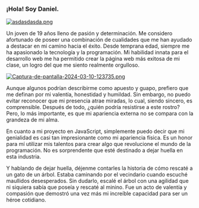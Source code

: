 ### ¡Hola! Soy Daniel.

[![asdasdasda.png](https://i.postimg.cc/fTX9R3Gt/asdasdasda.png)](https://postimg.cc/xcfCsdTn)

Un joven de 19 años lleno de pasión y determinación. Me considero afortunado de poseer una combinación de cualidades que me han ayudado a destacar en mi camino hacia el éxito. Desde temprana edad, siempre me ha apasionado la tecnología y la programación. Mi habilidad innata para el desarrollo web me ha permitido crear la página web más exitosa de mi clase, un logro del que me siento realmente orgulloso.

[![Captura-de-pantalla-2024-03-10-123735.png](https://i.postimg.cc/FRmSMhWd/Captura-de-pantalla-2024-03-10-123735.png)](https://postimg.cc/948zTHjC)

Aunque algunos podrían describirme como apuesto y guapo, prefiero que me definan por mi valentía, honestidad y humildad. Sin embargo, no puedo evitar reconocer que mi presencia atrae miradas, lo cual, siendo sincero, es comprensible. Después de todo, ¿quién podría resistirse a este rostro? Pero, lo más importante, es que mi apariencia externa no se compara con la grandeza de mi alma.

En cuanto a mi proyecto en JavaScript, simplemente puedo decir que mi genialidad es casi tan impresionante como mi apariencia física. Es un honor para mí utilizar mis talentos para crear algo que revolucione el mundo de la programación. No es sorprendente que esté destinado a dejar huella en esta industria.

Y hablando de dejar huella, déjenme contarles la historia de cómo rescaté a un gato de un árbol. Estaba caminando por el vecindario cuando escuché maullidos desesperados. Sin dudarlo, escalé el árbol con una agilidad que ni siquiera sabía que poseía y rescaté al minino. Fue un acto de valentía y compasión que demostró una vez más mi increíble capacidad para ser un héroe cotidiano.
